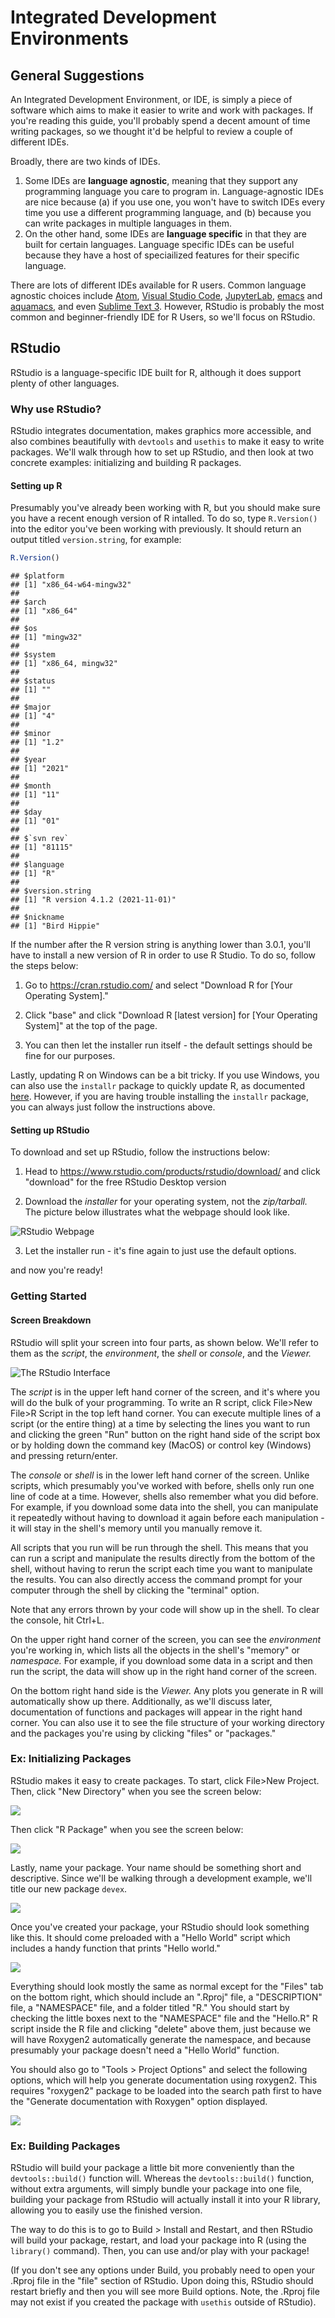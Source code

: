 # Integrated Development Environments

## General Suggestions

An Integrated Development Environment, or IDE, is simply a piece of software which aims to make it easier to write and work with packages. If you're reading this guide, you'll probably spend  a decent amount of time writing packages, so we thought it'd be helpful to review a couple of different IDEs.

Broadly, there are two kinds of IDEs.

1. Some IDEs are **language agnostic**, meaning that they support any programming language you care to program in. Language-agnostic IDEs are nice because (a) if you use one, you won't have to switch IDEs every time you use a different programming language, and (b) because you can write packages in multiple languages in them.
2. On the other hand, some IDEs are **language specific** in that they are built for certain languages. Language specific IDEs can be useful because they have a host of speciailized features for their specific language.

There are lots of different IDEs available for R users. Common language agnostic choices include [Atom](https://atom.io/), [Visual Studio Code](https://code.visualstudio.com/), [JupyterLab](https://github.com/jupyterlab), [emacs](https://www.gnu.org/software/emacs/) and [aquamacs](http://aquamacs.org/), and even [Sublime Text 3](https://www.sublimetext.com/). However, RStudio is probably the most common and beginner-friendly IDE for R Users, so we'll focus on RStudio.

## RStudio

RStudio is a language-specific IDE built for R, although it does support plenty of other languages.

### Why use RStudio?

RStudio integrates documentation, makes graphics more accessible, and also combines beautifully with `devtools` and `usethis` to make it easy to write packages. We'll walk through how to set up RStudio, and then look at two concrete examples: initializing and building R packages.

#### Setting up R

Presumably you've already been working with R, but you should make sure you have a recent enough version of R intalled. To do so, type `R.Version()` into the editor you've been working with previously. It should return an output titled `version.string`, for example:

```r
R.Version()
```

```
## $platform
## [1] "x86_64-w64-mingw32"
## 
## $arch
## [1] "x86_64"
## 
## $os
## [1] "mingw32"
## 
## $system
## [1] "x86_64, mingw32"
## 
## $status
## [1] ""
## 
## $major
## [1] "4"
## 
## $minor
## [1] "1.2"
## 
## $year
## [1] "2021"
## 
## $month
## [1] "11"
## 
## $day
## [1] "01"
## 
## $`svn rev`
## [1] "81115"
## 
## $language
## [1] "R"
## 
## $version.string
## [1] "R version 4.1.2 (2021-11-01)"
## 
## $nickname
## [1] "Bird Hippie"
```

If the number after the R version string is anything lower than 3.0.1, you'll have to install a new version of R in order to use R Studio. To do so, follow the steps below:

1. Go to https://cran.rstudio.com/ and select "Download R for [Your Operating System]."

2. Click "base" and click "Download R [latest version] for [Your Operating System]" at the top of the page.

3. You can then let the installer run itself - the default settings should be fine for our purposes.

Lastly, updating R on Windows can be a bit tricky. If you use Windows, you can also use the `installr` package to quickly update R, as documented [here](https://www.r-statistics.com/2015/06/a-step-by-step-screenshots-tutorial-for-upgrading-r-on-windows/). However, if you are having trouble installing the `installr` package, you can always just follow the instructions above.


#### Setting up RStudio

To download and set up RStudio, follow the instructions below:

1. Head to https://www.rstudio.com/products/rstudio/download/ and click "download" for the free RStudio Desktop version

2. Download the *installer* for your operating system, not the *zip/tarball.* The picture below illustrates what the webpage should look like.

![*RStudio Webpage*](./images/rstudio.PNG)

3. Let the installer run - it's fine again to just use the default options.

and now you're ready!

### Getting Started

#### Screen Breakdown

RStudio will split your screen into four parts, as shown below. We'll refer to them as the *script*, the *environment*, the *shell* or *console*, and the *Viewer.*

![The RStudio Interface](./images/rstudio2.PNG)


The *script* is in the upper left hand corner of the screen, and it's where you will do the bulk of your programming. To write an R script, click File>New File>R Script in the top left hand corner. You can execute multiple lines of a script (or the entire thing) at a time by selecting the lines you want to run and clicking the green "Run" button on the right hand side of the script box or by holding down the command key (MacOS) or control key (Windows) and pressing return/enter.

The *console* or *shell* is in the lower left hand corner of the screen. Unlike scripts, which presumably you've worked with before, shells only run one line of code at a time. However, shells also remember what you did before. For example, if you download some data into the shell, you can manipulate it repeatedly without having to download it again before each manipulation - it will stay in the shell's memory until you manually remove it.

All scripts that you run will be run through the shell. This means that you can run a script and manipulate the results directly from the bottom of the shell, without having to rerun the script each time you want to manipulate the results. You can also directly access the command prompt for your computer through the shell by clicking the "terminal" option.

Note that any errors thrown by your code will show up in the shell. To clear the console, hit Ctrl+L.

On the upper right hand corner of the screen, you can see the *environment* you're working in, which lists all the objects in the shell's "memory" or *namespace.* For example, if you download some data in a script and then run the script, the data will show up in the right hand corner of the screen.

On the bottom right hand side is the *Viewer.* Any plots you generate in R will automatically show up there. Additionally, as we'll discuss later, documentation of functions and packages will appear in the right hand corner. You can also use it to see the file structure of your working directory and the packages you're using by clicking "files" or "packages."

### Ex: Initializing Packages

RStudio makes it easy to create packages. To start, click File>New Project. Then, click "New Directory" when you see the screen below:

![](images/packageSS/createproj1.PNG)

Then click "R Package" when you see the screen below:

![](images/packageSS/createproj2.PNG)

Lastly, name your package. Your name should be something short and descriptive. Since we'll be walking through a development example, we'll title our new package `devex`.

![](images/packageSS/createproj3.PNG)

Once you've created your package, your RStudio should look something like this. It should come preloaded with a "Hello World" script which includes a handy function that prints "Hello world."

![](images/packageSS/projectinit.PNG)

Everything should look mostly the same as normal except for the "Files" tab on the bottom right, which should include an ".Rproj" file, a "DESCRIPTION" file, a "NAMESPACE" file, and a folder titled "R." You should start by checking the little boxes next to the "NAMESPACE" file and the "Hello.R" R script inside the R file and clicking "delete" above them, just because we will have Roxygen2 automatically generate the namespace, and because presumably your package doesn't need a "Hello World" function.

You should also go to "Tools > Project Options" and select the following options, which will help you generate documentation using roxygen2. This requires "roxygen2" package to be loaded into the search path first to have the "Generate documentation with Roxygen" option displayed.

![](images/packageSS/userox.PNG)

### Ex: Building Packages

RStudio will build your package a little bit more conveniently than the `devtools::build()` function will. Whereas the `devtools::build()` function, without extra arguments, will simply bundle your package into one file, building your package from RStudio will actually install it into your R library, allowing you to easily use the finished version.

The way to do this is to go to Build > Install and Restart, and then RStudio will build your package, restart, and load your package into R (using the `library()` command). Then, you can use and/or play with your package!


<!--
Specifically, you should go to Build > Check Package.

Upon checking the package, RStudio will tell you if there are any warnings or errors raised by its automatic checking process. For example, it might tell you that a piece of documentation mismatches its complimentary function, or that the package needs an extra dependence. It's best to fix all of the problems RStudio points out, whether they are warnings or errors.
-->

(If you don't see any options under Build, you probably need to open your .Rproj file in the "file" section of RStudio. Upon doing this, RStudio should restart briefly and then you will see more Build options. Note, the .Rproj file may not exist if you created the package with `usethis` outside of RStudio).
